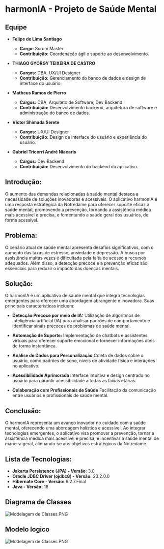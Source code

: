 # harmonIA - Projeto de Saúde Mental

## Equipe

- **Felipe de Lima Santiago**
    - **Cargo:** Scrum Master
    - **Contribuição:** Coordenação ágil e suporte ao desenvolvimento.

- **THIAGO GYORGY TEIXEIRA DE CASTRO**
    - **Cargos:** DBA, UX/UI Designer
    - **Contribuição:** Gerenciamento do banco de dados e design de interface do usuário.

- **Matheus Ramos de Pierro**
    - **Cargos:** DBA, Arquiteto de Software, Dev Backend
    - **Contribuição:** Desenvolvimento backend, arquitetura de software e administração do banco de dados.

- **Victor Shimada Serete**
    - **Cargos:** UX/UI Designer
    - **Contribuição:** Design de interface do usuário e experiência do usuário.

- **Gabriel Tricerri André Niacaris**
    - **Cargos:** Dev Backend
    - **Contribuição:** Desenvolvimento do backend do aplicativo.

## Introdução:

O aumento das demandas relacionadas à saúde mental destaca a necessidade de soluções inovadoras e acessíveis. O aplicativo harmonIA é uma resposta estratégica da Notredame para oferecer suporte eficaz à saúde mental, promovendo a prevenção, tornando a assistência médica mais acessível e precisa, e fomentando a saúde geral dos usuários, de forma acessível.

## Problema:

O cenário atual de saúde mental apresenta desafios significativos, com o aumento das taxas de estresse, ansiedade e depressão. A busca por assistência muitas vezes é dificultada pela falta de acesso a recursos adequados. Além disso, a detecção precoce e a prevenção eficaz são essenciais para reduzir o impacto das doenças mentais.

## Solução:

O harmonIA é um aplicativo de saúde mental que integra tecnologias emergentes para oferecer uma abordagem abrangente e inovadora. Suas principais características incluem:

- **Detecção Precoce por meio de IA:** Utilização de algoritmos de inteligência artificial (IA) para analisar padrões de comportamento e identificar sinais precoces de problemas de saúde mental.

- **Automação de Suporte:** Implementação de chatbots e assistentes virtuais para oferecer suporte emocional e fornecer informações úteis de forma instantânea.

- **Análise de Dados para Personalização**  Coleta de dados sobre o usuário, como padrões de sono, níveis de atividade física e interações no aplicativo.

- **Acessibilidade Aprimorada** Interface intuitiva e design centrado no usuário para garantir acessibilidade a todas as faixas etárias.

- **Colaboração com Profissionais de Saúde** Facilitação da comunicação entre usuários e profissionais de saúde mental.

## Conclusão:

O harmonIA representa um avanço inovador no cuidado com a saúde mental, oferecendo uma abordagem holística e acessível. Ao integrar tecnologias emergentes, o aplicativo visa promover a prevenção, tornar a assistência médica mais acessível e precisa, e incentivar a saúde mental de maneira geral, alinhando-se aos objetivos estratégicos da Notredame.

## Lista de Tecnologias:

- **Jakarta Persistence (JPA) - Versão:** 3.0
- **Oracle JDBC Driver (ojdbc8) - Versão:** 23.2.0.0
- **Hibernate Core - Versão:** 6.2.7.Final
- **Java - Versão:** 18

## Diagrama de Classes

<img alt="Modelagem de Classes.PNG" src="C:\Users\user\Desktop\Enterprise-Application-Development\documentacao\diagrama\Modelagem de Classes.PNG"/>

## Modelo logico
<img alt="Modelagem de Classes.PNG" src="C:\Users\user\Desktop\Enterprise-Application-Development\documentacao\diagrama\DER\Modelo logico.PNG"/>
